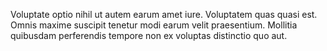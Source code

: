Voluptate optio nihil ut autem earum amet iure.
Voluptatem quas quasi est.
Omnis maxime suscipit tenetur modi earum velit praesentium.
Mollitia quibusdam perferendis tempore non ex voluptas distinctio quo aut.